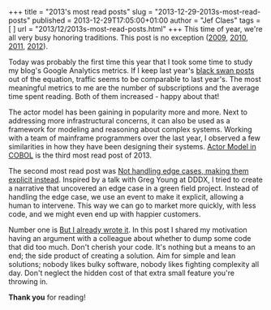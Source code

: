 +++
title = "2013's most read posts"
slug = "2013-12-29-2013s-most-read-posts"
published = 2013-12-29T17:05:00+01:00
author = "Jef Claes"
tags = [ ]
url = "2013/12/2013s-most-read-posts.html"
+++
This time of year, we're all very busy honoring
traditions. This post is no exception
([2009](http://www.jefclaes.be/2009/12/high-5-five-most-popular-blog-posts-of.html),
[2010](http://www.jefclaes.be/2010/12/top-5-popular-posts-of-2010.html),
[2011](http://www.jefclaes.be/2011/12/2011s-most-read-posts.html),
[2012](http://www.jefclaes.be/2012/12/2012s-most-read-posts.html)).</span>

Today was probably the first time this year that I
took some time to study my blog's Google Analytics metrics. If I keep
last year's [black swan posts](http://www.jefclaes.be/2012/03/how-web-application-can-download-and.html)
out of the equation, traffic seems to be comparable to last year's. The
most meaningful metrics to me are the number of subscriptions and the
average time spent reading. Both of them increased - happy about
that!

The actor model has been gaining in popularity more
and more. Next to addressing more infrastructural concerns, it can also
be used as a framework for modeling and reasoning about complex systems.
Working with a team of mainframe programmers over the last year, I
observed a few similarities in how they have been designing their
systems. [Actor Model in
COBOL](http://www.jefclaes.be/2013/09/actor-model-in-cobol.html) is the
third most read post of 2013.

The second most read post was [Not handling edge
cases, making them explicit
instead](http://www.jefclaes.be/2013/06/not-handling-edge-cases-making-them.html).
Inspired by a talk with Greg Young at DDDX, I tried to create a
narrative that uncovered an edge case in a green field project. Instead
of handling the edge case, we use an event to make it explicit, allowing
a human to intervene. This way we can go to market more quickly, with
less code, and we might even end up with happier customers.</span>

Number one is [But I already wrote
it](http://www.jefclaes.be/2013/08/but-i-already-wrote-it.html). In this
post I shared my motivation having an argument with a colleague about
whether to dump some code that did too much. Don't cherish your code.
It's nothing but a means to an end; the side product of creating a
solution. Aim for simple and lean solutions; nobody likes bulky
software, nobody likes fighting complexity all day. Don't neglect the
hidden cost of that extra small feature you're throwing in.</span>

**Thank you** for reading!
